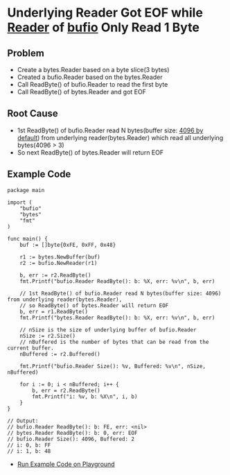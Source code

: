 # Underlying Reader Got EOF while [Reader](https://godoc.org/bufio#Reader) of [bufio](https://godoc.org/bufio) Only Read 1 Byte

## Problem
* Create a bytes.Reader based on a byte slice(3 bytes)
* Created a bufio.Reader based on the bytes.Reader
* Call ReadByte() of bufio.Reader to read the first byte
* Call ReadByte() of bytes.Reader and got EOF

## Root Cause
* 1st ReadByte() of bufio.Reader read N bytes(buffer size: [4096 by default](https://github.com/golang/go/blob/dev.boringcrypto.go1.12/src/bufio/bufio.go#L18)) from underlying reader(bytes.Reader) which read all underlying bytes(4096 > 3)
* So next ReadByte() of bytes.Reader will return EOF

## Example Code
```
package main

import (
	"bufio"
	"bytes"
	"fmt"
)

func main() {
	buf := []byte{0xFE, 0xFF, 0x48}

	r1 := bytes.NewBuffer(buf)
	r2 := bufio.NewReader(r1)

	b, err := r2.ReadByte()
	fmt.Printf("bufio.Reader ReadByte(): b: %X, err: %v\n", b, err)

	// 1st ReadByte() of bufio.Reader read N bytes(buffer size: 4096) from underlying reader(bytes.Reader),
	// so ReadByte() of bytes.Reader will return EOF
	b, err = r1.ReadByte()
	fmt.Printf("bytes.Reader ReadByte(): b: %X, err: %v\n", b, err)

	// nSize is the size of underlying buffer of bufio.Reader
	nSize := r2.Size()
	// nBuffered is the number of bytes that can be read from the current buffer.
	nBuffered := r2.Buffered()

	fmt.Printf("bufio.Reader Size(): %v, Buffered: %v\n", nSize, nBuffered)

	for i := 0; i < nBuffered; i++ {
		b, err = r2.ReadByte()
		fmt.Printf("i: %v, b: %X\n", i, b)
	}
}

// Output:
// bufio.Reader ReadByte(): b: FE, err: <nil>
// bytes.Reader ReadByte(): b: 0, err: EOF
// bufio.Reader Size(): 4096, Buffered: 2
// i: 0, b: FF
// i: 1, b: 48
```

* [Run Example Code on Playground](https://wide.b3log.org/playground/73f55e713fe1db239922180bf385c8d5.go)
